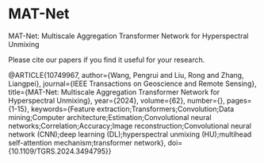 # MAT-Net
MAT-Net: Multiscale Aggregation Transformer Network for Hyperspectral Unmixing

Please cite our papers if you find it useful for your research. 

@ARTICLE{10749967,
  author={Wang, Pengrui and Liu, Rong and Zhang, Liangpei},
  journal={IEEE Transactions on Geoscience and Remote Sensing}, 
  title={MAT-Net: Multiscale Aggregation Transformer Network for Hyperspectral Unmixing}, 
  year={2024},
  volume={62},
  number={},
  pages={1-15},
  keywords={Feature extraction;Transformers;Convolution;Data mining;Computer architecture;Estimation;Convolutional neural networks;Correlation;Accuracy;Image reconstruction;Convolutional neural network (CNN);deep learning (DL);hyperspectral unmixing (HU);multihead self-attention mechanism;transformer network},
  doi={10.1109/TGRS.2024.3494795}}
